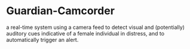 # Guardian-Camcorder
 a real-time system using a camera feed to detect visual and (potentially) auditory cues indicative of a female individual in distress, and to automatically trigger an alert.
